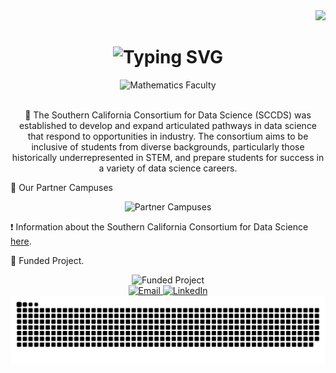 <div align="right">
    <img src="https://visitor-badge.laobi.icu/badge?page_id=pineda0021.pineda0021" />
</div>

<h1 align="center">
    <img src="https://readme-typing-svg.herokuapp.com/?font=Righteous&size=35&center=true&vCenter=true&width=600&height=70&duration=4000&lines=Hi+There!+👋;Welcome+to+the+LACC+Datathon!;" alt="Typing SVG" />
</h1>

<div align="center">
    <img src="https://drive.google.com/uc?export=view&id=1GWkfaTIrSp0TRjDg9xziLrgPxgqF9O5d" alt="Mathematics Faculty" width="500" />
</div>

<br/>

<div align="center">
    <p>🔭 The Southern California Consortium for Data Science (SCCDS) was established to develop and expand articulated pathways in data science that respond to opportunities in industry. The consortium aims to be inclusive of students from diverse backgrounds, particularly those historically underrepresented in STEM, and prepare students for success in a variety of data science careers.</p>
</div>

<p>🙏 Our Partner Campuses</p>

<div align="center">
    <img src="https://drive.google.com/uc?export=view&id=1jC9mbmqhLZ1zDUfJz8IA_W8NEkGide_n" alt="Partner Campuses" width="500" />
</div>

<p>❗ Information about the Southern California Consortium for Data Science <a href="https://sites.google.com/view/socaldatasci/home">here</a>.</p>

<p>🌱 Funded Project.</p>
<div align="center">
    <img src="https://drive.google.com/uc?export=view&id=15sVHGW2GogW-cGk2I_MbA9f89BY88RgH" alt="Funded Project" width="500" />
</div>

<div align="center"> 
    <a href="mailto:info@socaldatasci.org">
        <img src="https://img.shields.io/badge/Email-333333?style=for-the-badge&logo=gmail&logoColor=red" alt="Email" />
    </a>
    <a href="https://calearninglab.org/project/southern-california-consortium-for-data-science/" target="_blank">
        <img src="https://img.shields.io/badge/LinkedIn-0077B5?style=for-the-badge&logo=linkedin&logoColor=white" alt="LinkedIn" />
    </a>
</div>

<div align="center">
    <img alt="snake eating my contributions" src="https://raw.githubusercontent.com/salesp07/salesp07/output/github-contribution-grid-snake.svg" />
</div>
